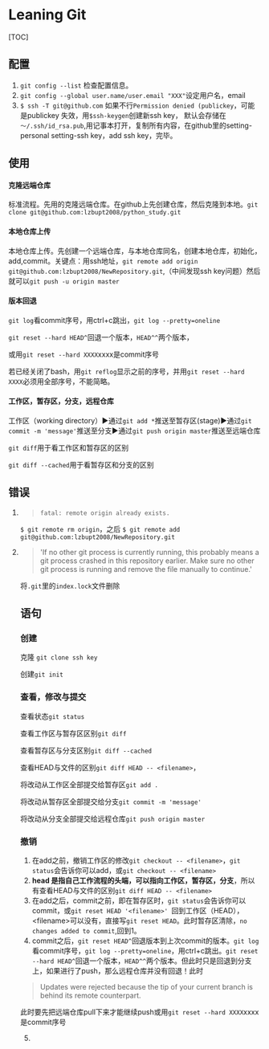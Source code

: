 # Leaning Git

[TOC]

## 配置

1. `git config --list` 检查配置信息。
2. `git config --global user.name/user.email "XXX"`设定用户名，email
3. `$ ssh -T git@github.com` 如果不行`Permission denied (publickey`，可能是publickey 失效，用`$ssh-keygen`创建新ssh key， 默认会存储在`～/.ssh/id_rsa.pub`,用记事本打开，复制所有内容，在github里的setting-personal setting-ssh key，add ssh key，完毕。

## 使用

#### 克隆远端仓库

标准流程。先用的克隆远端仓库。在github上先创建仓库，然后克隆到本地。`git clone git@github.com:lzbupt2008/python_study.git`

#### 本地仓库上传

本地仓库上传。先创建一个远端仓库，与本地仓库同名，创建本地仓库，初始化，add,commit。关键点：用ssh地址，`git remote add origin git@github.com:lzbupt2008/NewRepository.git`,（中间发现ssh key问题）然后就可以`git push -u origin master`

#### 版本回退

`git log`看commit序号，用ctrl+c跳出，`git log --pretty=oneline`

`git reset --hard HEAD^`回退一个版本，`HEAD^^`两个版本，

或用`git reset --hard XXXX`xxxx是commit序号

若已经关闭了bash，用`git reflog`显示之前的序号，并用`git reset --hard XXXX`必须用全部序号，不能简略。

#### 工作区，暂存区，分支，远程仓库

工作区（working directory）:arrow_forward:通过`git add *`推送至暂存区(stage):arrow_forward:通过`git commit -m 'message'`推送至分支:arrow_forward:通过`git push origin master`推送至远端仓库

`git diff`用于看工作区和暂存区的区别

 `git diff --cached`用于看暂存区和分支的区别



## 错误

1. > `fatal: remote origin already exists.` 

   `$ git remote rm origin`，之后 `$ git remote add git@github.com:lzbupt2008/NewRepository.git`

2. > 'If no other git process is currently running, this probably means a git process crashed in this repository earlier. Make sure no other git process is running and remove the file manually to continue.'

   将`.git`里的`index.lock`文件删除

   ## 语句

   ### 创建

   克隆 `git clone ssh key`

   创建`git init`

   ### 查看，修改与提交

   查看状态`git status`

   查看工作区与暂存区区别`git diff`

   查看暂存区与分支区别`git diff --cached`

   查看HEAD与文件的区别`git diff HEAD -- <filename>`，

   将改动从工作区全部提交给暂存区`git add .`

   将改动从暂存区全部提交给分支`git commit -m 'message'`

   将改动从分支全部提交给远程仓库`git push origin master`

   ### 撤销

   1. 在add之前，撤销工作区的修改`git checkout -- <filename>`，`git status`会告诉你可以add，或`git checkout -- <filename>`
   2. **head 是指自己工作流程的头端，可以指向工作区，暂存区，分支**，所以有查看HEAD与文件的区别`git diff HEAD -- <filename>`
   3. 在add之后，commit之前，即在暂存区时，`git status`会告诉你可以commit，或`git reset HEAD '<filename>' `回到工作区（HEAD），\<filename\>可以没有，直接写`git reset HEAD`。此时暂存区清除，`no changes added to commit`,回到1。
   4. commit之后，`git reset HEAD^`回退版本到上次commit的版本。`git log`看commit序号，`git log --pretty=oneline`，用ctrl+c跳出。`git reset --hard HEAD^`回退一个版本，`HEAD^^`两个版本。但此时只是回退到分支上，如果进行了push，那么远程仓库并没有回退！此时

   > Updates were rejected because the tip of your current branch is behind its remote counterpart.

   此时要先把远端仓库pull下来才能继续push或用`git reset --hard XXXX`xxxx是commit序号

   5. ​

   ​